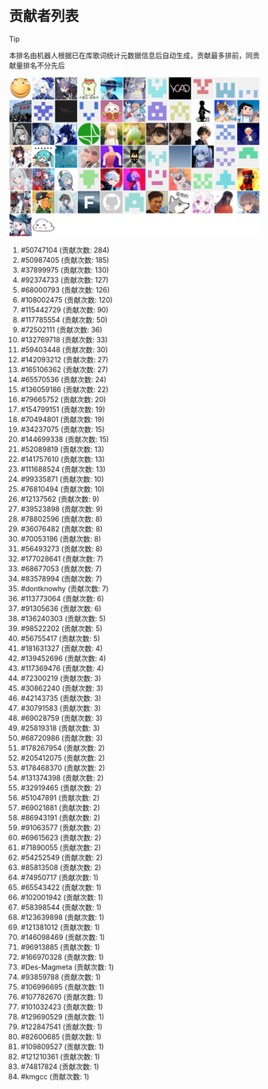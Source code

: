 # 贡献者列表

> [!TIP]
> 本排名由机器人根据已在库歌词统计元数据信息后自动生成，贡献最多排前，同贡献量排名不分先后

![贡献者头像画廊](./CONTRIBUTORS.svg)

1. #50747104 (贡献次数: 284)
2. #50987405 (贡献次数: 185)
3. #37899975 (贡献次数: 130)
4. #92374733 (贡献次数: 127)
5. #68000793 (贡献次数: 126)
6. #108002475 (贡献次数: 120)
7. #115442729 (贡献次数: 90)
8. #117785554 (贡献次数: 50)
9. #72502111 (贡献次数: 36)
10. #132769718 (贡献次数: 33)
11. #59403448 (贡献次数: 30)
12. #142093212 (贡献次数: 27)
13. #165106362 (贡献次数: 27)
14. #65570536 (贡献次数: 24)
15. #136059186 (贡献次数: 22)
16. #79665752 (贡献次数: 20)
17. #154799151 (贡献次数: 19)
18. #70494801 (贡献次数: 19)
19. #34237075 (贡献次数: 15)
20. #144699338 (贡献次数: 15)
21. #52089819 (贡献次数: 13)
22. #141757610 (贡献次数: 13)
23. #111688524 (贡献次数: 13)
24. #99335871 (贡献次数: 10)
25. #76810494 (贡献次数: 10)
26. #12137562 (贡献次数: 9)
27. #39523898 (贡献次数: 9)
28. #78802596 (贡献次数: 8)
29. #36076482 (贡献次数: 8)
30. #70053196 (贡献次数: 8)
31. #56493273 (贡献次数: 8)
32. #177028641 (贡献次数: 7)
33. #68677053 (贡献次数: 7)
34. #83578994 (贡献次数: 7)
35. #dontknowhy (贡献次数: 7)
36. #113773064 (贡献次数: 6)
37. #91305636 (贡献次数: 6)
38. #136240303 (贡献次数: 5)
39. #98522202 (贡献次数: 5)
40. #56755417 (贡献次数: 5)
41. #181631327 (贡献次数: 4)
42. #139452696 (贡献次数: 4)
43. #117369476 (贡献次数: 4)
44. #72300219 (贡献次数: 3)
45. #30862240 (贡献次数: 3)
46. #42143735 (贡献次数: 3)
47. #30791583 (贡献次数: 3)
48. #69028759 (贡献次数: 3)
49. #25819318 (贡献次数: 3)
50. #68720986 (贡献次数: 3)
51. #178267954 (贡献次数: 2)
52. #205412075 (贡献次数: 2)
53. #178468370 (贡献次数: 2)
54. #131374398 (贡献次数: 2)
55. #32919465 (贡献次数: 2)
56. #51047891 (贡献次数: 2)
57. #69021881 (贡献次数: 2)
58. #86943191 (贡献次数: 2)
59. #91063577 (贡献次数: 2)
60. #69615623 (贡献次数: 2)
61. #71890055 (贡献次数: 2)
62. #54252549 (贡献次数: 2)
63. #85813508 (贡献次数: 2)
64. #74950717 (贡献次数: 1)
65. #65543422 (贡献次数: 1)
66. #102001942 (贡献次数: 1)
67. #58398544 (贡献次数: 1)
68. #123639898 (贡献次数: 1)
69. #121381012 (贡献次数: 1)
70. #146098469 (贡献次数: 1)
71. #96913885 (贡献次数: 1)
72. #166970328 (贡献次数: 1)
73. #Des-Magmeta (贡献次数: 1)
74. #93859788 (贡献次数: 1)
75. #106996695 (贡献次数: 1)
76. #107782670 (贡献次数: 1)
77. #101032423 (贡献次数: 1)
78. #129690529 (贡献次数: 1)
79. #122847541 (贡献次数: 1)
80. #82600685 (贡献次数: 1)
81. #109809527 (贡献次数: 1)
82. #121210361 (贡献次数: 1)
83. #74817824 (贡献次数: 1)
84. #kmgcc (贡献次数: 1)
